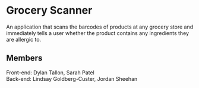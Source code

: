 # Grocery Scanner

An application that scans the barcodes of products at any grocery store and immediately tells a user whether the product contains any ingredients they are allergic to.

## Members

Front-end: Dylan Tallon, Sarah Patel<br>
Back-end: Lindsay Goldberg-Custer, Jordan Sheehan<br>
